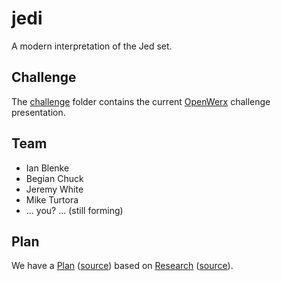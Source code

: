 # jedi

A modern interpretation of the Jed set.

## Challenge

The [challenge](https://github.com/TeamJedi/TeamJedi.github.io/tree/master/challenge) folder contains the current [OpenWerx](http://www.sofwerx.org/event/openwerx_event/) challenge presentation.

## Team

- Ian Blenke
- Begian Chuck
- Jeremy White
- Mike Turtora
- ... you? ... (still forming)

## Plan

We have a [Plan](https://teamjedi.github.io/Plan.html) ([source](https://github.com/TeamJedi/TeamJedi.github.io/blob/master/_includes/Plan.md)) based on [Research](https://teamjedi.github.io/Research.html) ([source](https://github.com/TeamJedi/TeamJedi.github.io/blob/master/_includes/Research.md)).




